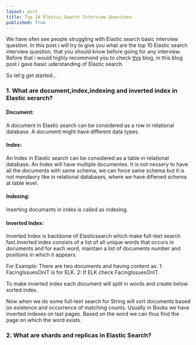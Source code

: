 ```yaml
---
layout: post
title: Top 10 Elastic Search Interview Questions
published: True
---
```


We have ofen see people struggling with Elastic search basic interview question. In this post i will try to give you what are the top
10 Elastic search interview question, that you should know before going for any interview. Before that i would highly recommond you to 
check [this](http://nitin-panwar.github.io/Elasticsearch-tutorial-for-beginners-using-Python/) blog, in this blog post i gave basic 
uderstanding of Elastic search. 

So let'g get started...


### 1.  What are document,index,indexing and inverted index in Elastic serarch?
#### Document: 
A document in Elastic search can be considered as a row in relational database. A document might have different data types. 

#### Index: 
An Index in Elastic search can be considered as a table in relational database. An Index will have multiple documentes. It is 
not nessery to have all the documents with same schema, we can force same schema but it is not mendaory like in relational 
databases, where we have difiened schema at table level. 

#### Indexing: 
Inserting documants in index is called as indexing. 

#### Inverted Index:
Inverted Index is backbone of Elasticsearch which make full-text search fast.Inverted index consists of a list of all unique words that occurs in documents and for each word, maintain a list of documents number and positions in which it appears.

For Example: There are two documents and having content as:
1: FacingIssuesOnIT is for ELK.
2: If ELK check FacingIssuesOnIT.

To make inverted index each document will split in words and create below sorted index.
[](https://i.imgur.com/loapMVe.png)

Now when we do some full-text search for String will sort documents based on existence and occurrence of matching counts.
Usually in Books we have inverted indexes on last pages. Based on the word we can thus find the page on which the word exists.




### 2. What are shards and replicas in Elastic Search?
